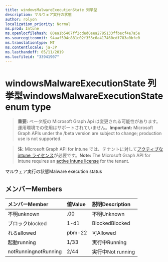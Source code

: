 ```yaml
---
title: windowsMalwareExecutionState 列挙型
description: マルウェア実行の状態
author: rolyon
localization_priority: Normal
ms.prod: Intune
ms.openlocfilehash: 80ea1b5407ff2cded0eea2785133ffbecf4e7a5e
ms.sourcegitcommit: 94aaf594c881c02f353c6a417460cdf783a0bfe0
ms.translationtype: MT
ms.contentlocale: ja-JP
ms.lasthandoff: 05/11/2019
ms.locfileid: "33941907"
---
```

# <a name="windowsmalwareexecutionstate-enum-type"></a><span data-ttu-id="1c535-103">windowsMalwareExecutionState 列挙型</span><span class="sxs-lookup"><span data-stu-id="1c535-103">windowsMalwareExecutionState enum type</span></span>

> <span data-ttu-id="1c535-104">**重要:** ベータ版の Microsoft Graph Api は変更される可能性があります。運用環境での使用はサポートされていません。</span><span class="sxs-lookup"><span data-stu-id="1c535-104">**Important:** Microsoft Graph APIs under the /beta version are subject to change; production use is not supported.</span></span>

> <span data-ttu-id="1c535-105">**注:** Microsoft Graph API for Intune では、テナントに対して[アクティブな intune ライセンス](https://go.microsoft.com/fwlink/?linkid=839381)が必要です。</span><span class="sxs-lookup"><span data-stu-id="1c535-105">**Note:** The Microsoft Graph API for Intune requires an [active Intune license](https://go.microsoft.com/fwlink/?linkid=839381) for the tenant.</span></span>

<span data-ttu-id="1c535-106">マルウェア実行の状態</span><span class="sxs-lookup"><span data-stu-id="1c535-106">Malware execution status</span></span>

## <a name="members"></a><span data-ttu-id="1c535-107">メンバー</span><span class="sxs-lookup"><span data-stu-id="1c535-107">Members</span></span>
|<span data-ttu-id="1c535-108">メンバー</span><span class="sxs-lookup"><span data-stu-id="1c535-108">Member</span></span>|<span data-ttu-id="1c535-109">値</span><span class="sxs-lookup"><span data-stu-id="1c535-109">Value</span></span>|<span data-ttu-id="1c535-110">説明</span><span class="sxs-lookup"><span data-stu-id="1c535-110">Description</span></span>|
|:---|:---|:---|
|<span data-ttu-id="1c535-111">不明</span><span class="sxs-lookup"><span data-stu-id="1c535-111">unknown</span></span>|<span data-ttu-id="1c535-112">.0</span><span class="sxs-lookup"><span data-stu-id="1c535-112">0</span></span>|<span data-ttu-id="1c535-113">不明</span><span class="sxs-lookup"><span data-stu-id="1c535-113">Unknown</span></span>|
|<span data-ttu-id="1c535-114">ブロック</span><span class="sxs-lookup"><span data-stu-id="1c535-114">blocked</span></span>|<span data-ttu-id="1c535-115">1-d</span><span class="sxs-lookup"><span data-stu-id="1c535-115">1</span></span>|<span data-ttu-id="1c535-116">Blocked</span><span class="sxs-lookup"><span data-stu-id="1c535-116">Blocked</span></span>|
|<span data-ttu-id="1c535-117">れる</span><span class="sxs-lookup"><span data-stu-id="1c535-117">allowed</span></span>|<span data-ttu-id="1c535-118">pbm-2</span><span class="sxs-lookup"><span data-stu-id="1c535-118">2</span></span>|<span data-ttu-id="1c535-119">可</span><span class="sxs-lookup"><span data-stu-id="1c535-119">Allowed</span></span>|
|<span data-ttu-id="1c535-120">起動</span><span class="sxs-lookup"><span data-stu-id="1c535-120">running</span></span>|<span data-ttu-id="1c535-121">1/3</span><span class="sxs-lookup"><span data-stu-id="1c535-121">3</span></span>|<span data-ttu-id="1c535-122">実行中</span><span class="sxs-lookup"><span data-stu-id="1c535-122">Running</span></span>|
|<span data-ttu-id="1c535-123">notRunning</span><span class="sxs-lookup"><span data-stu-id="1c535-123">notRunning</span></span>|<span data-ttu-id="1c535-124">2/4</span><span class="sxs-lookup"><span data-stu-id="1c535-124">4</span></span>|<span data-ttu-id="1c535-125">実行中</span><span class="sxs-lookup"><span data-stu-id="1c535-125">Not running</span></span>|




